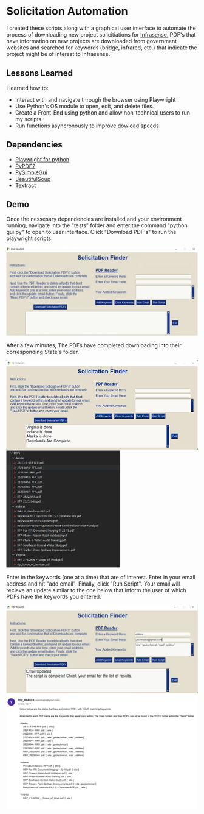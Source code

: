 # Solicitation Automation

I created these scripts along with a graphical user interface to automate 
the process of downloading new project solicitiations for [Infrasense.](www.infrasense.com) 
PDF's that have information on new projects are downloaded from government websites and 
searched for keywords (bridge, infrared, etc.) that indicate the project might be of interest to
Infrasense. 
## Lessons Learned

I learned how to:

* Interact with and navigate through the browser using Playwright
* Use Python's OS module to open, edit, and delete files. 
* Create a Front-End using python and allow non-technical users to run my scripts
* Run functions asyncronously to improve dowload speeds

## Dependencies

* [Playwright for python](https://playwright.dev/python/docs/intro) 
* [PyPDF2](https://pypi.org/project/PyPDF2/)
* [PySimpleGui](https://www.pysimplegui.org/en/latest/#install)
* [BeautifulSoup](https://www.geeksforgeeks.org/beautifulsoup-installation-python/)
* [Textract](https://pypi.org/project/textract/)

## Demo

Once the nessesary dependencies are installed and your environment running, navigate into the "tests" folder and
enter the command "python gui.py" to open to user interface. Click "Download PDF's" to run the playwright scripts.

<img src="https://github.com/ytraiba/SolicitationAutomation/blob/main/readmes/guiSS.png" alt="drawing" style="width:600px;"/>

After a few minutes, The PDFs have completed downloading into their corresponding State's folder. 

<img src="https://github.com/ytraiba/SolicitationAutomation/blob/main/readmes/image.png" alt="drawing" style="width:600px;"/>
<img src="https://github.com/ytraiba/SolicitationAutomation/blob/main/readmes/image (1).png" alt="drawing" style="width:300px;"/>

Enter in the keywords (one at a time) that are of interest. Enter in your email address and hit "add email". Finally, click "Run Script". 
Your email will recieve an update similar to the one below that inform the user of which PDFs have the keywords you entered. 

<img src="https://github.com/ytraiba/SolicitationAutomation/blob/main/readmes/autom2.png" alt="drawing" style="width:600px;"/>
<img src="https://github.com/ytraiba/SolicitationAutomation/blob/main/readmes/autom.png" alt="drawing" style="width:800px;"/>





